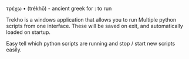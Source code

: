 τρέχω • (trékhō) - ancient greek for : to run

Trekho is a windows application that allows you to run Multiple python scripts from one interface.
These will be saved on exit, and automatically loaded on startup.

Easy tell which python scripts are running and stop / start new scripts easily.